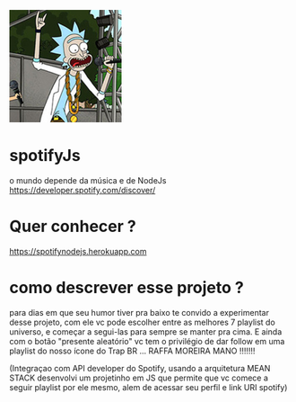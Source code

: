 ![Logo](https://github.com/pgsilva/spotifyJs/blob/master/logo-rick.jpg)

# spotifyJs
o mundo depende da música e de NodeJs
https://developer.spotify.com/discover/

# Quer conhecer ?
https://spotifynodejs.herokuapp.com

# como descrever esse projeto ?
para dias em que seu humor tiver pra baixo te convido a experimentar desse projeto, com ele vc pode escolher entre as melhores 7 playlist do universo, e começar a segui-las para sempre se manter pra cima.
E ainda com o botão "presente aleatório" vc tem o privilégio de dar follow em uma playlist do nosso ícone do Trap BR ... RAFFA MOREIRA MANO !!!!!!!

(Integraçao com API developer do Spotify, usando a arquitetura MEAN STACK desenvolvi um projetinho em JS que permite que vc comece a seguir playlist por ele mesmo, alem de acessar seu perfil e link URI spotify)
